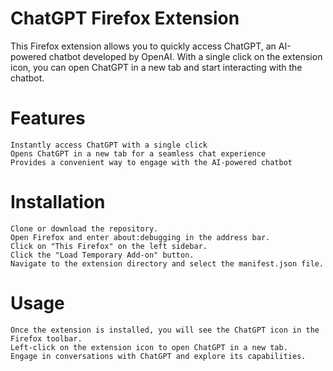 # ChatGPT Firefox Extension

This Firefox extension allows you to quickly access ChatGPT, an AI-powered chatbot developed by OpenAI. With a single click on the extension icon, you can open ChatGPT in a new tab and start interacting with the chatbot.
# Features

    Instantly access ChatGPT with a single click
    Opens ChatGPT in a new tab for a seamless chat experience
    Provides a convenient way to engage with the AI-powered chatbot

# Installation

    Clone or download the repository.
    Open Firefox and enter about:debugging in the address bar.
    Click on "This Firefox" on the left sidebar.
    Click the "Load Temporary Add-on" button.
    Navigate to the extension directory and select the manifest.json file.

# Usage

    Once the extension is installed, you will see the ChatGPT icon in the Firefox toolbar.
    Left-click on the extension icon to open ChatGPT in a new tab.
    Engage in conversations with ChatGPT and explore its capabilities.

